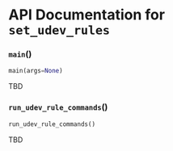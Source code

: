 # API Documentation for `set_udev_rules`

### `main`()

```python
main(args=None)
```

TBD

### `run_udev_rule_commands`()

```python
run_udev_rule_commands()
```

TBD

